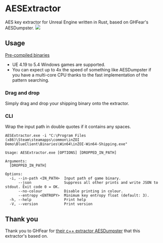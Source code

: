 # AESExtractor
AES key extractor for Unreal Engine written in Rust, based on GHFear's AESDumpster.
![](https://i.imgur.com/kUuAj7O.png)

## Usage
[Pre-compiled binaries](https://github.com/Sorrow446/AESExtractor/releases)    
- UE 4.19 to 5.4 Windows games are supported.    
- You can expect up to 4x the speed of something like AESDumpster if you have a multi-core CPU thanks to the fast implementation of the pattern searching.

### Drag and drop
Simply drag and drop your shipping binary onto the extractor.

### CLI
Wrap the input path in double quotes if it contains any spaces.

`AESExtractor.exe -i "C:\Program Files (x86)\Steam\steamapps\common\inZOI Demo\BlueClient\Binaries\Win64\inZOI-Win64-Shipping.exe"`

```
Usage: AESExtractor.exe [OPTIONS] [DROPPED_IN_PATH]

Arguments:
  [DROPPED_IN_PATH]

Options:
  -i, --in-path <IN_PATH>  Input path of game binary.
      --json               Suppress all other prints and write JSON to stdout. Exit code 0 = OK.
      --no-colour          Disable printing in colour.
      --entropy <ENTROPY>  Minimum key entropy float (default: 3).
  -h, --help               Print help
  -V, --version            Print version
```

## Thank you
Thank you to GHFear for [their c++ extractor AESDumpster](https://github.com/GHFear/AESDumpster) that this extractor's based on.
